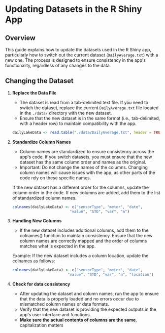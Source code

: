 # Updating Datasets in the R Shiny App

## Overview
This guide explains how to update the datasets used in the R Shiny app, particularly how to switch out the current dataset (`DailyAverage.txt`) with a new one. The process is designed to ensure consistency in the app's functionality, regardless of any changes to the data.

## Changing the Dataset

1. **Replace the Data File**
    - The dataset is read from a tab-delimited text file. If you need to switch the dataset, replace the current `DailyAverage.txt` file located in the `./data/` directory with the new dataset.
    - Ensure that the new dataset is in the same format (i.e., tab-delimited, with a header row) to maintain compatibility with the app.

   ```r
   dailyLakeData <- read.table("./data/DailyAverage.txt", header = TRUE, sep = "\t")

2. **Standardize Column Names**
    - Column names are standardized to ensure consistency across the app's code. If you switch datasets, you must ensure that the new dataset has the same column order and names as the original.
    - Important: Do not change the names of the columns. Changing column names will cause issues with the app, as other parts of the code rely on these specific names.
   
   If the new dataset has a different order for the columns, update the column order in the code. If new columns are added, add them to the list of standardized column names.
   ```r
   colnames(dailyLakeData) <- c("sensorType", "meter", "date",
                             "value", "STD", "var", "n")

3. **Handling New Columns**
   - If the new dataset includes additional columns, add them to the colnames() function to maintain consistency. Ensure that the new column names are correctly mapped and the order of columns matches what is expected in the app.

   Example: If the new dataset includes a column location, update the colnames as follows:
    ```r
   colnames(dailyLakeData) <- c("sensorType", "meter", "date",
                             "value", "STD", "var", "n", "location")

4. **Check for data consistency**
   - After updating the dataset and column names, run the app to ensure that the data is properly loaded and no errors occur due to mismatched column names or data formats.
   - Verify that the new dataset is providing the expected outputs in the app's user interface and functions.
   - **Make sure the actual contents of columns are the same**, capitalization matters 
